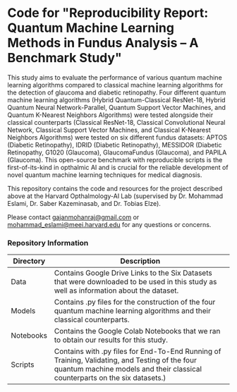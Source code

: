 # Code for "Reproducibility Report: Quantum Machine Learning Methods in Fundus Analysis – A Benchmark Study"

This study aims to evaluate the performance of various quantum machine learning algorithms compared to classical machine learning algorithms for the detection of glaucoma and diabetic retinopathy. Four different quantum machine learning algorithms (Hybrid Quantum-Classical ResNet-18, Hybrid Quantum Neural Network-Parallel, Quantum Support Vector Machines, and Quantum K-Nearest Neighbors Algorithms) were tested alongside their classical counterparts (Classical ResNet-18, Classical Convolutional Neural Network, Classical Support Vector Machines, and Classical K-Nearest Neighbors Algorithms) were tested on six different fundus datasets: APTOS (Diabetic Retinopathy), IDRID (Diabetic Retinopathy), MESSIDOR (Diabetic Retinopathy, G1020 (Glaucoma), GlaucomaFundus (Glaucoma), and PAPILA (Glaucoma). This open-source benchmark with reproducible scripts is the first-of-its-kind in opthalmic AI and is crucial for the reliable development of novel quantum machine learning techniques for medical diagnosis.

This repository contains the code and resources for the project described above at the Harvard Opthalmology-AI Lab (supervised by Dr. Mohammad Eslami, Dr. Saber Kazeminasab, and Dr. Tobias Elze).

Please contact gajanmohanraj@gmail.com or mohammad_eslami@meei.harvard.edu for any questions or concerns.

### Repository Information

|    Directory    |      Description     |
| ------------- | ------------- |
| Data | Contains Google Drive Links to the Six Datasets that were downloaded to be used in this study as well as information about the dataset. |
| Models | Contains .py files for the construction of the four quantum machine learning algorithms and their classical counterparts.  |
| Notebooks | Contains the Google Colab Notebooks that we ran to obtain our results for this study.  |
| Scripts | Contains with .py files for End-To-End Running of Training, Validating, and Testing of the four quantum machine models and their classical counterparts on the six datasets.) |




